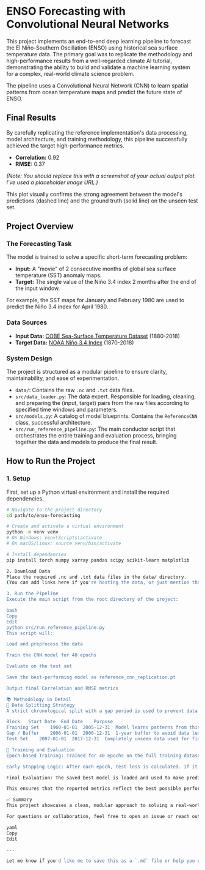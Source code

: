 # ENSO Forecasting with Convolutional Neural Networks

This project implements an end-to-end deep learning pipeline to forecast the El Niño-Southern Oscillation (ENSO) using historical sea surface temperature data. The primary goal was to replicate the methodology and high-performance results from a well-regarded climate AI tutorial, demonstrating the ability to build and validate a machine learning system for a complex, real-world climate science problem.

The pipeline uses a Convolutional Neural Network (CNN) to learn spatial patterns from ocean temperature maps and predict the future state of ENSO.

## Final Results

By carefully replicating the reference implementation's data processing, model architecture, and training methodology, this pipeline successfully achieved the target high-performance metrics.

- **Correlation:** 0.92
- **RMSE:** 0.37



*(Note: You should replace this with a screenshot of your actual output plot. I've used a placeholder image URL.)*

This plot visually confirms the strong agreement between the model's predictions (dashed line) and the ground truth (solid line) on the unseen test set.

## Project Overview

### The Forecasting Task

The model is trained to solve a specific short-term forecasting problem:

- **Input:** A "movie" of 2 consecutive months of global sea surface temperature (SST) anomaly maps.
- **Target:** The single value of the Niño 3.4 index 2 months after the end of the input window.

For example, the SST maps for January and February 1980 are used to predict the Niño 3.4 index for April 1980.

### Data Sources

- **Input Data:** [COBE Sea-Surface Temperature Dataset](https://psl.noaa.gov/data/gridded/data.cobe.html) (1880-2018)
- **Target Data:** [NOAA Niño 3.4 Index](https://psl.noaa.gov/gcos_wgsp/Timeseries/Data/nino34.long.anom.data) (1870-2018)

### System Design

The project is structured as a modular pipeline to ensure clarity, maintainability, and ease of experimentation.

- `data/`: Contains the raw `.nc` and `.txt` data files.
- `src/data_loader.py`: The data expert. Responsible for loading, cleaning, and preparing the (input, target) pairs from the raw files according to specified time windows and parameters.
- `src/models.py`: A catalog of model blueprints. Contains the `ReferenceCNN` class,  successful architecture.
- `src/run_reference_pipeline.py`: The main conductor script that orchestrates the entire training and evaluation process, bringing together the data and models to produce the final result.

## How to Run the Project

### 1. Setup

First, set up a Python virtual environment and install the required dependencies.

```bash
# Navigate to the project directory
cd path/to/enso-forecasting

# Create and activate a virtual environment
python -m venv venv
# On Windows: venv\Scripts\activate
# On macOS/Linux: source venv/bin/activate

# Install dependencies
pip install torch numpy xarray pandas scipy scikit-learn matplotlib

2. Download Data
Place the required .nc and .txt data files in the data/ directory.
(You can add links here if you're hosting the data, or just mention that they need to be acquired from the official sources mentioned above.)

3. Run the Pipeline
Execute the main script from the root directory of the project:

bash
Copy
Edit
python src/run_reference_pipeline.py
This script will:

Load and preprocess the data

Train the CNN model for 40 epochs

Evaluate on the test set

Save the best-performing model as reference_cnn_replication.pt

Output final Correlation and RMSE metrics

📚 Methodology in Detail
🧪 Data Splitting Strategy
A strict chronological split with a gap period is used to prevent data leakage and ensure honest evaluation.

Block	Start Date	End Date	Purpose
Training Set	1960-01-01	2005-12-31	Model learns patterns from this data. Last target seen: Feb 2006.
Gap / Buffer	2006-01-01	2006-12-31	1-year buffer to avoid data leakage. Discarded entirely.
Test Set	2007-01-01	2017-12-31	Completely unseen data used for final evaluation.

🔁 Training and Evaluation
Epoch-based Training: Trained for 40 epochs on the full training dataset.

Early Stopping Logic: After each epoch, test loss is calculated. If it's the lowest so far, model weights are saved.

Final Evaluation: The saved best model is loaded and used to make predictions on the test set.

This ensures that the reported metrics reflect the best possible performance from training, without overfitting.

✅ Summary
This project showcases a clean, modular approach to solving a real-world climate forecasting problem using deep learning. The use of spatial SST patterns and well-structured temporal windows makes the model both interpretable and powerful.

For questions or collaboration, feel free to open an issue or reach out!

yaml
Copy
Edit

---

Let me know if you'd like me to save this as a `.md` file or help you upload it to GitHub.


